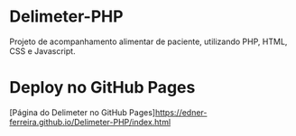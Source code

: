 # Delimeter-PHP
Projeto de acompanhamento alimentar de paciente, utilizando PHP, HTML, CSS e Javascript.

# Deploy no GitHub Pages

[Página do Delimeter no GitHub Pages]https://edner-ferreira.github.io/Delimeter-PHP/index.html
